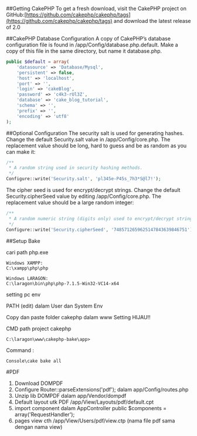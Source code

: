 ##Getting CakePHP
To get a fresh download, visit the CakePHP project on GitHub:[https://github.com/cakephp/cakephp/tags](https://github.com/cakephp/cakephp/tags) and download the latest release of 2.0

##CakePHP Database Configuration
A copy of CakePHP’s database configuration file is found in /app/Config/database.php.default. Make a copy of this file in the same directory, but name it database.php.
```php
public $default = array(
    'datasource' => 'Database/Mysql',
    'persistent' => false,
    'host' => 'localhost',
    'port' => '',
    'login' => 'cakeBlog',
    'password' => 'c4k3-rUl3Z',
    'database' => 'cake_blog_tutorial',
    'schema' => '',
    'prefix' => '',
    'encoding' => 'utf8'
);
```

##Optional Configuration
The security salt is used for generating hashes. Change the default Security.salt value in /app/Config/core.php. The replacement value should be long, hard to guess and be as random as you can make it:

```php
/**
 * A random string used in security hashing methods.
 */
Configure::write('Security.salt', 'pl345e-P45s_7h3*S@l7!');
```

The cipher seed is used for encrypt/decrypt strings. Change the default Security.cipherSeed value by editing /app/Config/core.php. The replacement value should be a large random integer:

```php
/**
 * A random numeric string (digits only) used to encrypt/decrypt strings.
 */
Configure::write('Security.cipherSeed', '7485712659625147843639846751');
```

##Setup Bake

cari path php.exe

```code
Windows XAMPP:
C:\xampp\php\php
```
```code
Windows LARAGON:
C:\laragon\bin\php\php-7.1.5-Win32-VC14-x64
```
setting pc env

PATH (edit) 
dalam User dan System Env

Copy dan paste folder cakephp dalam www
Setting HIJAU!!

CMD path project cakephp
```code
C:\laragon\www\cakephp-bake\app>
```
Command : 
```code
Console\cake bake all
```

#PDF

1. Download DOMPDF
2. Configure Router::parseExtensions('pdf'); dalam app/Config/routes.php
3. Unzip lib DOMPDF dalam app/Vendor/dompdf
4. Default layout utk PDF /app/View/Layouts/pdf/default.cpt
5. import component dalam AppController public $components = array('RequestHandler');
6. pages view cth /app/View/Users/pdf/view.ctp (nama file pdf sama dengan nama view)